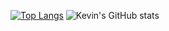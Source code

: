 [![Top Langs](https://github-readme-stats.vercel.app/api/top-langs/?username=kevinpettersson&layout=donut&&theme=github_dark_dimmed&hide=html)](https://github.com/anuraghazra/github-readme-stats)
![Kevin's GitHub stats](https://github-readme-stats.vercel.app/api?username=kevinpettersson&show_icons=true&theme=github_dark_dimmed)
